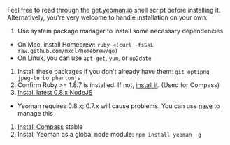 Feel free to read through the [get.yeoman.io](http://get.yeoman.io) shell script before installing it. Alternatively, you're very welcome to handle installation on your own:

1. Use system package manager to install some necessary dependencies
  * On Mac, install Homebrew: `ruby <(curl -fsSkL raw.github.com/mxcl/homebrew/go)`
  * On Linux, you can use `apt-get`, `yum`, or `up2date`
1. Install these packages if you don't already have them: `git optipng jpeg-turbo phantomjs`
1. Confirm Ruby >= 1.8.7 is installed. If not, [install it](http://www.ruby-lang.org/en/downloads/). (Used for Compass)
1. [Install latest 0.8.x NodeJS](http://nodejs.org/)  
  * Yeoman requires 0.8.x; 0.7.x will cause problems. You can use [nave](https://github.com/isaacs/nave#readme) to manage this
1. [Install Compass](http://compass-style.org/install/) stable
1. Install Yeoman as a global node module: `npm install yeoman -g`